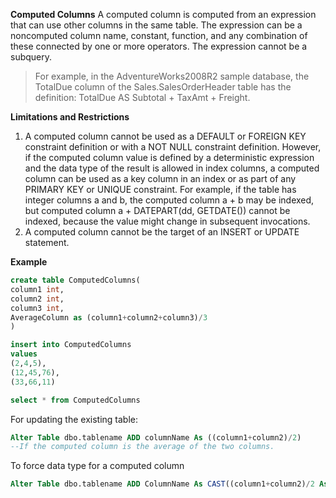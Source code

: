 **Computed Columns**
A computed column is computed from an expression that can use other columns in the same table. The expression can be a noncomputed column name, constant, function, and any combination of these connected by one or more operators. The expression cannot be a subquery.

>For example, in the AdventureWorks2008R2 sample database, the TotalDue column of the Sales.SalesOrderHeader table has the definition: TotalDue AS Subtotal + TaxAmt + Freight.

**Limitations and Restrictions**

1. A computed column cannot be used as a DEFAULT or FOREIGN KEY constraint definition or with a NOT NULL constraint definition. However, if the computed column value is defined by a deterministic expression and the data type of the result is allowed in index columns, a computed column can be used as a key column in an index or as part of any PRIMARY KEY or UNIQUE constraint. For example, if the table has integer columns a and b, the computed column a + b may be indexed, but computed column a + DATEPART(dd, GETDATE()) cannot be indexed, because the value might change in subsequent invocations.
2. A computed column cannot be the target of an INSERT or UPDATE statement.

**Example**
```SQL
create table ComputedColumns(
column1 int,
column2 int,
column3 int,
AverageColumn as (column1+column2+column3)/3
)

insert into ComputedColumns
values
(2,4,5),
(12,45,76),
(33,66,11)

select * from ComputedColumns
```

For updating the existing table:
```SQL
Alter Table dbo.tablename ADD columnName As ((column1+column2)/2)
--If the computed column is the average of the two columns.
```

To force data type for a computed column
```SQL
Alter Table dbo.tablename ADD ColumnName As CAST((column1+column2)/2 As Numeric(10,0))
```